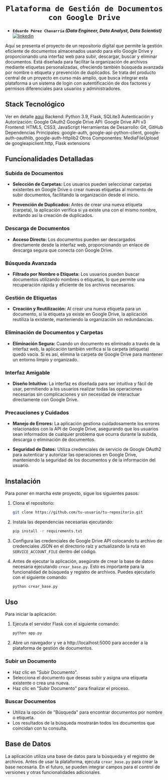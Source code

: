 # <h1 align="center">**`Plataforma de Gestión de Documentos con Google Drive`**</h1>
* **`Eduardo Pérez Chavarría` _(Data Engineer, Data Analyst, Data Scientist)_**   [![linkedin](https://img.shields.io/badge/linkedin-0077B5?style=for-the-badge&logo=linkedin&logoColor=white)](https://www.linkedin.com/in/eduardo-perez-chavarria/)

Aquí se presenta el proyecto de un repositorio digital que permite la gestión eficiente de documentos almacenados usando para ello Google Drive y proporcionando una interfaz web para subir, descargar, buscar y eliminar documentos. Está diseñada para facilitar la organización de archivos mediante etiquetas personalizadas, ofreciendo también búsqueda avanzada por nombre o etiqueta y prevención de duplicados. Se trata del producto central de un proyecto en curso más amplio, que busca integrar esta plataforma a un sistema de login con autentificación de dos factores y permisos diferenciales para usuarios y administradores. 

## Stack Tecnológico
Ver en detalle [aqui](stack_tecnologico.md)
Backend: Python 3.9, Flask, SQLite3
Autenticación y Autorización: Google OAuth2
Google Drive API: Google Drive API v3
Frontend: HTML5, CSS3, JavaScript
Herramientas de Desarrollo: Git, GitHub
Dependencias Principales: google-auth, google-api-python-client, google-auth-oauthlib, google-auth-httplib2
Otros Componentes: MediaFileUpload de googleapiclient.http, Flask extensions


## Funcionalidades Detalladas

### Subida de Documentos

- **Selección de Carpetas:** Los usuarios pueden seleccionar carpetas existentes en Google Drive o crear nuevas etiquetas al momento de subir documentos, facilitando la organización desde el inicio.

- **Prevención de Duplicados:** Antes de crear una nueva etiqueta (carpeta), la aplicación verifica si ya existe una con el mismo nombre, evitando así la creación de duplicados.

### Descarga de Documentos

- **Acceso Directo:** Los documentos pueden ser descargados directamente desde la interfaz web, proporcionando un enlace de descarga segura que conecta con Google Drive.

### Búsqueda Avanzada

- **Filtrado por Nombre o Etiqueta:** Los usuarios pueden buscar documentos utilizando nombres o etiquetas, lo que permite una recuperación rápida y eficiente de los archivos necesarios.

### Gestión de Etiquetas

- **Creación y Reutilización:** Al crear una nueva etiqueta para un documento, si la etiqueta ya existe en Google Drive, la aplicación reutiliza la existente, manteniendo la organización sin redundancias.

### Eliminación de Documentos y Carpetas

- **Eliminación Segura:** Cuando un documento es eliminado a través de la interfaz web, la aplicación también verifica si la carpeta (etiqueta) quedó vacía. Si es así, elimina la carpeta de Google Drive para mantener un entorno limpio y organizado.

### Interfaz Amigable

- **Diseño Intuitivo:** La interfaz es diseñada para ser intuitiva y fácil de usar, permitiendo a los usuarios realizar todas las operaciones necesarias sin complicaciones y sin necesidad de interactuar directamente con Google Drive.

### Precauciones y Cuidados

- **Manejo de Errores:** La aplicación gestiona cuidadosamente los errores relacionados con la API de Google Drive, asegurando que los usuarios sean informados de cualquier problema que ocurra durante la subida, descarga o eliminación de documentos.

- **Seguridad de Datos:** Utiliza credenciales de servicio de Google OAuth2 para autenticar y autorizar las operaciones en Google Drive, manteniendo la seguridad de los documentos y de la información del usuario.

## Instalación

Para poner en marcha este proyecto, sigue los siguientes pasos:

1. Clona el repositorio:

    ```bash
    git clone https://github.com/tu-usuario/tu-repositorio.git
    ```

2. Instala las dependencias necesarias ejecutando:

    ```bash
    pip install -r requirements.txt
    ```

3. Configura las credenciales de Google Drive API colocando tu archivo de credenciales JSON en el directorio raíz y actualizando la ruta en `SERVICE_ACCOUNT_FILE` dentro del código.

4. Antes de ejecutar la aplicación, asegúrate de crear la base de datos necesaria ejecutando `crear_base.py`. Esto es importante para la funcionalidad de búsqueda y registro de archivos. Puedes ejecutarlo con el siguiente comando:

    ```bash
    python crear_base.py
    ```

## Uso

Para iniciar la aplicación:

1. Ejecuta el servidor Flask con el siguiente comando:

    ```bash
    python app.py
    ```

2. Abre un navegador y ve a http://localhost:5000 para acceder a la plataforma de gestión de documentos.

### Subir un Documento

- Haz clic en "Subir Documento".
- Selecciona el documento que deseas subir y asigna una etiqueta existente o crea una nueva.
- Haz clic en "Subir Documento" para finalizar el proceso.

### Buscar Documentos

- Utiliza la opción de "Búsqueda" para encontrar documentos por nombre o etiqueta.
- Los resultados de la búsqueda mostrarán todos los documentos que coincidan con tu consulta.

## Base de Datos

La aplicación utiliza una base de datos para la búsqueda y el registro de archivos. Antes de usar la plataforma, ejecuta `crear_base.py` para crear la base necesaria. En el futuro, se pueden integrar campos para el control de versiones y otras funcionalidades adicionales.
